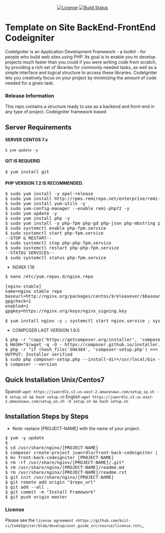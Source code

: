 <p align="center">
<a href="https://github.com/bcit-ci/CodeIgniter/blob/develop/user_guide_src/source/license.rst"><img src="https://poser.pugx.org/laravel/framework/license.svg" alt="License"></a>
<a href="https://github.com/juanrdlo/front-back-codeigniter"><img src="https://travis-ci.org/laravel/framework.svg" alt="Build Status"></a>
</p>

# Template on Site BackEnd-FrontEnd Codeigniter

CodeIgniter is an Application Development Framework - a toolkit - for people
who build web sites using PHP. Its goal is to enable you to develop projects
much faster than you could if you were writing code from scratch, by providing
a rich set of libraries for commonly needed tasks, as well as a simple
interface and logical structure to access these libraries. CodeIgniter lets
you creatively focus on your project by minimizing the amount of code needed
for a given task.

### Release Information

This repo contains a structure ready to use as a backend and front-end in 
any type of project. Codeigniter framework based

## Server Requirements

#### SERVER CENTOS 7.x
`$ yum update -y`

#### GIT IS REQUERID
<pre>
$ yum install git
</pre>

#### PHP VERSION 7.2 IS RECOMMENDED.
<pre>
$ sudo yum install -y epel-release
$ sudo yum install http://rpms.remirepo.net/enterprise/remi-release-7.rpm -y
$ sudo yum install yum-utils -y
$ sudo yum-config-manager --enable remi-php72 -y
$ sudo yum update -y
$ sudo yum install php -y
$ sudo yum install -y php-fpm php-gd php-json php-mbstring php-mysqlnd php-xml php-xmlrpc php-opcache php-pecl-apcu php-cli php-pear php-pdo php-pgsql php-pecl-mongodb php-pecl-redis php-pecl-memcache php-pecl-memcached php-mcrypt php-zip
$ sudo systemctl enable php-fpm.service
$ sudo systemctl start php-fpm.service
--STOP & RESTART--
$ sudo systemctl stop php-php-fpm.service
$ sudo systemctl restart php-php-fpm.service
--STATUS SERVICES--
$ sudo systemctl status php-fpm.service
</pre>

- NGINX 1.16
<pre>
$ nano /etc/yum.repos.d/nginx.repo

[nginx-stable]
name=nginx stable repo
baseurl=http://nginx.org/packages/centos/$releasever/$basearch/
gpgcheck=1
enabled=1
gpgkey=https://nginx.org/keys/nginx_signing.key

$ yum install nginx -y ; systemctl start nginx.service ; systemctl enable nginx; systemctl restart nginx.service
</pre>

- COMPOSER LAST VERSION 1.9.0
<pre>
$ php -r "copy('https://getcomposer.org/installer', 'composer-setup.php');"
$ HASH="$(wget -q -O - https://composer.github.io/installer.sig)"
$ php -r "if (hash_file('SHA384', 'composer-setup.php') === '$HASH') { echo 'Installer verified'; } else { echo 'Installer corrupt'; unlink('composer-setup.php'); } echo PHP_EOL;"
OUTPUT: Installer verified
$ sudo php composer-setup.php --install-dir=/usr/local/bin --filename=composer
$ composer --version
</pre>

## Quick Installation Unix/Centos7
Spanish
`wget https://juanrdlo.s3.us-east-2.amazonaws.com/setup_sp.sh -O setup.sh && bash setup.sh`
English
`wget https://juanrdlo.s3.us-east-2.amazonaws.com/setup_en.sh -O setup.sh && bash setup.sh`

## Installation Steps by Steps

* Note: replace [PROJECT-NAME] with the name of your project.

<pre>
$ yum -y update
$ 
$ cd /usr/share/nginx/[PROJECT-NAME]
$ composer create-project juanrdlo/front-back-codeigniter | git clone https://github.com/juanrdlo/front-back-codeigniter.git 
$ mv front-back-codeigniter [PROJECT-NAME]
$ rm -rf /usr/share/nginx/[PROJECT-NAME]/.git*
$ rm /usr/share/nginx/[PROJECT-NAME]/readme.md
$ rm /usr/share/nginx/[PROJECT-NAME]/readme.rst
$ git init /usr/share/nginx/[PROJECT-NAME]
$ git remote add origin "$repo_url"
$ git add --all .
$ git commit -m "Install Framework"
$ git push origin master
</pre>

### License

Please see the `license
agreement <https://github.com/bcit-ci/CodeIgniter/blob/develop/user_guide_src/source/license.rst>`_.